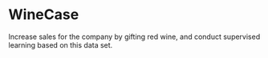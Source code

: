 # WineCase
Increase sales for the company by gifting red wine, and conduct supervised learning based on this data set.
